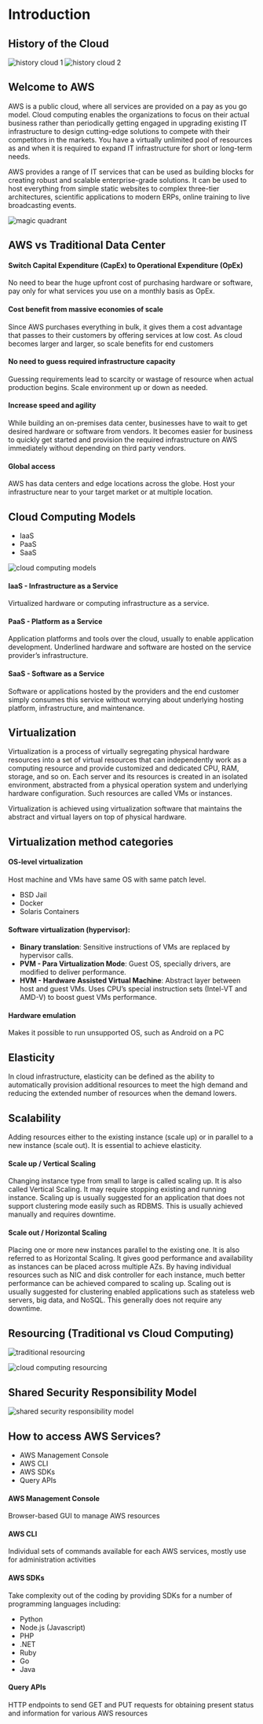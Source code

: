 # Introduction

## History of the Cloud

![history cloud 1](./history-cloud.png)
![history cloud 2](./history-cloud-2.png)

## Welcome to AWS

AWS is a public cloud, where all services are provided on a pay as you go model. Cloud computing enables the organizations to focus on their actual business rather than periodically getting engaged in upgrading existing IT infrastructure to design cutting-edge solutions to compete with their competitors in the markets. You have a virtually unlimited pool of resources as and when it is required to expand IT infrastructure for short or long-term needs.

AWS provides a range of IT services that can be used as building blocks for creating robust and scalable enterprise-grade solutions. It can be used to host everything from simple static websites to complex three-tier architectures, scientific applications to modern ERPs, online training to live broadcasting events.

![magic quadrant](./cloud-quadrant.png)

## AWS vs Traditional Data Center

#### Switch Capital Expenditure (CapEx) to Operational Expenditure (OpEx)

No need to bear the huge upfront cost of purchasing hardware or software, pay only for what services you use on a monthly basis as OpEx.

#### Cost benefit from massive economies of scale

Since AWS purchases everything in bulk, it gives them a cost advantage that passes to their customers by offering services at low cost. As cloud becomes larger and larger, so scale benefits for end customers

#### No need to guess required infrastructure capacity

Guessing requirements lead to scarcity or wastage of resource when actual production begins. Scale environment up or down as needed.

#### Increase speed and agility

While building an on-premises data center, businesses have to wait to get desired hardware or software from vendors. It becomes easier for business to quickly get started and provision the required infrastructure on AWS immediately without depending on third party vendors.

#### Global access

AWS has data centers and edge locations across the globe. Host your infrastructure near to your target market or at multiple location.

## Cloud Computing Models

* IaaS
* PaaS
* SaaS

![cloud computing models](./cloud-computing-models.png)

#### IaaS - Infrastructure as a Service

Virtualized hardware or computing infrastructure as a service.

#### PaaS - Platform as a Service

Application platforms and tools over the cloud, usually to enable application development. Underlined hardware and software are hosted on the service provider’s infrastructure.

#### SaaS - Software as a Service

Software or applications hosted by the providers and the end customer simply consumes this service without worrying about underlying hosting platform, infrastructure, and maintenance.

## Virtualization

Virtualization is a process of virtually segregating physical hardware resources into a set of virtual resources that can independently work as a computing resource and provide customized and dedicated CPU, RAM, storage, and so on. Each server and its resources is created in an isolated environment, abstracted from a physical operation system and underlying hardware configuration. Such resources are called VMs or instances.

Virtualization is achieved using virtualization software that maintains the abstract and virtual layers on top of physical hardware.

## Virtualization method categories

#### OS-level virtualization

Host machine and VMs have same OS with same patch level.

* BSD Jail
* Docker
* Solaris Containers

#### Software virtualization (hypervisor):

* __Binary translation__: Sensitive instructions of VMs are replaced by hypervisor calls.
* __PVM - Para Virtualization Mode__: Guest OS, specially drivers, are modified to deliver performance.
* __HVM - Hardware Assisted Virtual Machine__: Abstract layer between host and guest VMs. Uses CPU’s special instruction sets (Intel-VT and AMD-V) to boost guest VMs performance.

#### Hardware emulation

Makes it possible to run unsupported OS, such as Android on a PC

## Elasticity

In cloud infrastructure, elasticity can be defined as the ability to automatically provision additional resources to meet the high demand and reducing the extended number of resources when the demand lowers.

## Scalability

Adding resources either to the existing instance (scale up) or in parallel to a new instance (scale out). It is essential to achieve elasticity.

#### Scale up / Vertical Scaling

Changing instance type from small to large is called scaling up. It is also called Vertical Scaling. It may require stopping existing and running instance. Scaling up is usually suggested for an application that does not support clustering mode easily such as RDBMS. This is usually achieved manually and requires downtime.

#### Scale out / Horizontal Scaling

Placing one or more new instances parallel to the existing one. It is also referred to as Horizontal Scaling. It gives good performance and availability as instances can be placed across multiple AZs. By having individual resources such as NIC and disk controller for each instance, much better performance can be achieved compared to scaling up. Scaling out is usually suggested for clustering enabled applications such as stateless web servers, big data, and NoSQL. This generally does not require any downtime.

## Resourcing (Traditional vs Cloud Computing)

![traditional resourcing](./traditional-resourcing.png)

![cloud computing resourcing](./cloud-resourcing.png)

## Shared Security Responsibility Model

![shared security responsibility model](./ssrm.png)

## How to access AWS Services?

* AWS Management Console
* AWS CLI
* AWS SDKs
* Query APIs

#### AWS Management Console

Browser-based GUI to manage AWS resources

#### AWS CLI

Individual sets of commands available for each AWS services, mostly use for administration activities

#### AWS SDKs

Take complexity out of the coding by providing SDKs for a number of programming languages including:
* Python
* Node.js (Javascript)
* PHP
* .NET
* Ruby
* Go
* Java

#### Query APIs 

HTTP endpoints to send GET and PUT requests for obtaining present status and information for various AWS resources
